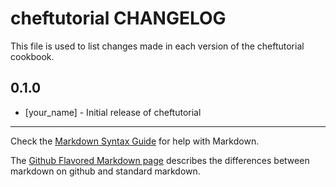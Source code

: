 cheftutorial CHANGELOG
======================

This file is used to list changes made in each version of the cheftutorial cookbook.

0.1.0
-----
- [your_name] - Initial release of cheftutorial

- - -
Check the [Markdown Syntax Guide](http://daringfireball.net/projects/markdown/syntax) for help with Markdown.

The [Github Flavored Markdown page](http://github.github.com/github-flavored-markdown/) describes the differences between markdown on github and standard markdown.
